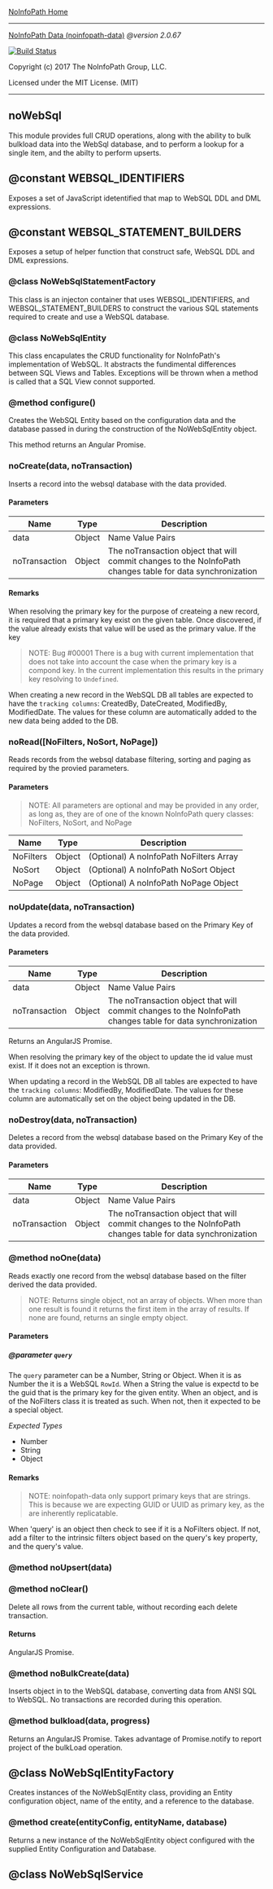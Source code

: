 [NoInfoPath Home](http://gitlab.imginconline.com/noinfopath/noinfopath/wikis/home)

___

[NoInfoPath Data (noinfopath-data)](home) *@version 2.0.67*

[![Build Status](http://gitlab.imginconline.com:8081/buildStatus/icon?job=noinfopath-data&build=6)](http://gitlab.imginconline.com/job/noinfopath-data/6/)

Copyright (c) 2017 The NoInfoPath Group, LLC.

Licensed under the MIT License. (MIT)

___

noWebSql
--------

This module provides full CRUD operations, along with the ability to bulk
bulkload data into the WebSql database, and to perform a lookup for a single item,
and the abilty to perform upserts.

## @constant WEBSQL_IDENTIFIERS

Exposes a set of JavaScript idetentified that map to WebSQL DDL and DML expressions.

## @constant WEBSQL_STATEMENT_BUILDERS

Exposes a setup of helper function that construct safe, WebSQL DDL and DML expressions.

### @class NoWebSqlStatementFactory

This class is an injecton container that uses WEBSQL_IDENTIFIERS, and
WEBSQL_STATEMENT_BUILDERS to construct the various SQL statements
required to create and use a WebSQL database.


### @class NoWebSqlEntity

This class encapulates the CRUD functionality for NoInfoPath's implementation
of WebSQL. It abstracts the fundimental differences between SQL Views and Tables.
Exceptions will be thrown when a method is called that a SQL View connot supported.




### @method configure()

Creates the WebSQL Entity based on the configuration data and the database passed in
during the construction of the NoWebSqlEntity object.

This method returns an Angular Promise.

### noCreate(data, noTransaction)

Inserts a record into the websql database with the data provided.

#### Parameters

|Name|Type|Description|
|----|----|-----------|
|data|Object|Name Value Pairs|
|noTransaction|Object|The noTransaction object that will commit changes to the NoInfoPath changes table for data synchronization|

#### Remarks

When resolving the primary key for the purpose of createing a new record, it is
required that a primary key exist on the given table. Once discovered, if the
value already exists that value will be used as the primary value. If the key

> NOTE: Bug #00001
> There is a bug with current implementation that does not take into account
> the case when the primary key is a compond key. In the current implementation
> this results in the primary key resolving to `Undefined`.


When creating a new record in the WebSQL DB all tables are expected to have
the `tracking columns`: CreatedBy, DateCreated, ModifiedBy, ModifiedDate.
The values for these column are automatically added to the new data being
added to the DB.

### noRead([NoFilters, NoSort, NoPage])

Reads records from the websql database filtering, sorting and paging
as required by the provied parameters.

#### Parameters

> NOTE: All parameters are optional and may be provided in any order, as long as,
> they are of one of the known NoInfoPath query classes: NoFilters,
> NoSort, and NoPage

|Name|Type|Description|
|----|----|-----------|
|NoFilters|Object|(Optional) A noInfoPath NoFilters Array|
|NoSort|Object|(Optional) A noInfoPath NoSort Object|
|NoPage|Object|(Optional) A noInfoPath NoPage Object|

### noUpdate(data, noTransaction)

Updates a record from the websql database based on the Primary Key of the data provided.

#### Parameters

|Name|Type|Description|
|----|----|-----------|
|data|Object|Name Value Pairs|
|noTransaction|Object|The noTransaction object that will commit changes to the NoInfoPath changes table for data synchronization|

Returns an AngularJS Promise.

When resolving the primary key of the object to update
the id value must exist. If it does not an exception is thrown.

When updating a record in the WebSQL DB all tables are expected to have
the `tracking columns`: ModifiedBy, ModifiedDate.
The values for these column are automatically set on the object
being updated in the DB.

### noDestroy(data, noTransaction)

Deletes a record from the websql database based on the Primary Key of the data provided.

#### Parameters

|Name|Type|Description|
|----|----|-----------|
|data|Object|Name Value Pairs|
|noTransaction|Object|The noTransaction object that will commit changes to the NoInfoPath changes table for data synchronization|

### @method noOne(data)

Reads exactly one record from the websql database based on the filter derived the data provided.

> NOTE: Returns single object, not an array of objects. When more than one result is found it returns
> the first item in the array of results.  If none are found, returns an single empty object.

#### Parameters

##### @parameter `query`

The `query` parameter can be a Number, String or Object. When it
is as Number the it is a WebSQL `RowId`. When a String the value
is expectd to be the guid that is the primary key for the given
entity.  When an object, and is of the NoFilters class it is treated
as such. When not, then it expected to be a special object.

*Expected Types*
- Number
- String
- Object

#### Remarks

> NOTE: noinfopath-data only support primary keys that are strings. This
> is because we are expecting GUID or UUID as primary key, as the are
> inherently replicatable.


When 'query' is an object then check to see if it is a
NoFilters object.  If not, add a filter to the intrinsic filters object
based on the query's key property, and the query's value.

### @method noUpsert(data)

### @method noClear()

Delete all rows from the current table, without recording each delete transaction.

#### Returns
AngularJS Promise.

### @method noBulkCreate(data)

Inserts object in to the WebSQL database, converting data from
ANSI SQL to WebSQL.  No transactions are recorded during this operation.

### @method bulkload(data, progress)

Returns an AngularJS Promise.  Takes advantage of
Promise.notify to report project of the bulkLoad operation.

## @class NoWebSqlEntityFactory

Creates instances of the NoWebSqlEntity class, providing an Entity
configuration object, name of the entity, and a reference to the database.



### @method create(entityConfig, entityName, database)

Returns a new instance of the NoWebSqlEntity object configured with the
supplied Entity Configuration and Database.


## @class NoWebSqlService

